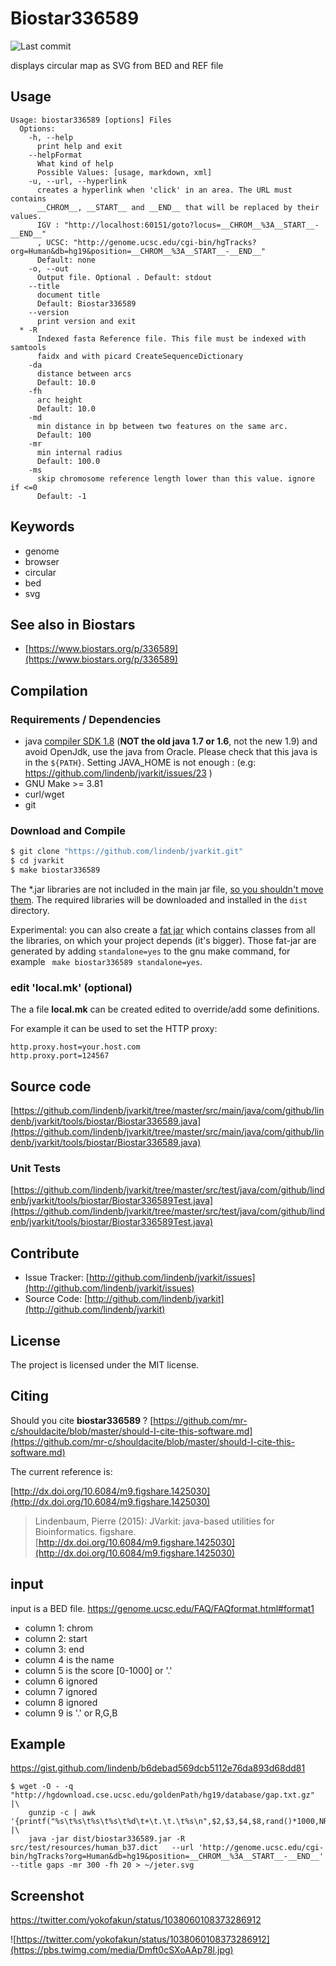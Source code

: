 # Biostar336589

![Last commit](https://img.shields.io/github/last-commit/lindenb/jvarkit.png)

displays circular map as SVG from BED and REF file


## Usage

```
Usage: biostar336589 [options] Files
  Options:
    -h, --help
      print help and exit
    --helpFormat
      What kind of help
      Possible Values: [usage, markdown, xml]
    -u, --url, --hyperlink
      creates a hyperlink when 'click' in an area. The URL must contains 
      __CHROM__, __START__ and __END__ that will be replaced by their values. 
      IGV : "http://localhost:60151/goto?locus=__CHROM__%3A__START__-__END__" 
      , UCSC: "http://genome.ucsc.edu/cgi-bin/hgTracks?org=Human&db=hg19&position=__CHROM__%3A__START__-__END__"
      Default: none
    -o, --out
      Output file. Optional . Default: stdout
    --title
      document title
      Default: Biostar336589
    --version
      print version and exit
  * -R
      Indexed fasta Reference file. This file must be indexed with samtools 
      faidx and with picard CreateSequenceDictionary
    -da
      distance between arcs
      Default: 10.0
    -fh
      arc height
      Default: 10.0
    -md
      min distance in bp between two features on the same arc.
      Default: 100
    -mr
      min internal radius
      Default: 100.0
    -ms
      skip chromosome reference length lower than this value. ignore if <=0
      Default: -1

```


## Keywords

 * genome
 * browser
 * circular
 * bed
 * svg



## See also in Biostars

 * [https://www.biostars.org/p/336589](https://www.biostars.org/p/336589)


## Compilation

### Requirements / Dependencies

* java [compiler SDK 1.8](http://www.oracle.com/technetwork/java/index.html) (**NOT the old java 1.7 or 1.6**, not the new 1.9) and avoid OpenJdk, use the java from Oracle. Please check that this java is in the `${PATH}`. Setting JAVA_HOME is not enough : (e.g: https://github.com/lindenb/jvarkit/issues/23 )
* GNU Make >= 3.81
* curl/wget
* git


### Download and Compile

```bash
$ git clone "https://github.com/lindenb/jvarkit.git"
$ cd jvarkit
$ make biostar336589
```

The *.jar libraries are not included in the main jar file, [so you shouldn't move them](https://github.com/lindenb/jvarkit/issues/15#issuecomment-140099011 ).
The required libraries will be downloaded and installed in the `dist` directory.

Experimental: you can also create a [fat jar](https://stackoverflow.com/questions/19150811/) which contains classes from all the libraries, on which your project depends (it's bigger). Those fat-jar are generated by adding `standalone=yes` to the gnu make command, for example ` make biostar336589 standalone=yes`.

### edit 'local.mk' (optional)

The a file **local.mk** can be created edited to override/add some definitions.

For example it can be used to set the HTTP proxy:

```
http.proxy.host=your.host.com
http.proxy.port=124567
```
## Source code 

[https://github.com/lindenb/jvarkit/tree/master/src/main/java/com/github/lindenb/jvarkit/tools/biostar/Biostar336589.java](https://github.com/lindenb/jvarkit/tree/master/src/main/java/com/github/lindenb/jvarkit/tools/biostar/Biostar336589.java)

### Unit Tests

[https://github.com/lindenb/jvarkit/tree/master/src/test/java/com/github/lindenb/jvarkit/tools/biostar/Biostar336589Test.java](https://github.com/lindenb/jvarkit/tree/master/src/test/java/com/github/lindenb/jvarkit/tools/biostar/Biostar336589Test.java)


## Contribute

- Issue Tracker: [http://github.com/lindenb/jvarkit/issues](http://github.com/lindenb/jvarkit/issues)
- Source Code: [http://github.com/lindenb/jvarkit](http://github.com/lindenb/jvarkit)

## License

The project is licensed under the MIT license.

## Citing

Should you cite **biostar336589** ? [https://github.com/mr-c/shouldacite/blob/master/should-I-cite-this-software.md](https://github.com/mr-c/shouldacite/blob/master/should-I-cite-this-software.md)

The current reference is:

[http://dx.doi.org/10.6084/m9.figshare.1425030](http://dx.doi.org/10.6084/m9.figshare.1425030)

> Lindenbaum, Pierre (2015): JVarkit: java-based utilities for Bioinformatics. figshare.
> [http://dx.doi.org/10.6084/m9.figshare.1425030](http://dx.doi.org/10.6084/m9.figshare.1425030)


## input

input is a BED file. https://genome.ucsc.edu/FAQ/FAQformat.html#format1

  * column 1: chrom
  * column 2: start
  * column 3: end
  * column 4 is the name
  * column 5 is the score [0-1000] or '.'
  * column 6 ignored
  * column 7 ignored
  * column 8 ignored
  * column 9 is '.' or R,G,B


## Example


https://gist.github.com/lindenb/b6debad569dcb5112e76da893d68dd81

```
$ wget -O - -q  "http://hgdownload.cse.ucsc.edu/goldenPath/hg19/database/gap.txt.gz" |\
	gunzip -c | awk '{printf("%s\t%s\t%s\t%s\t%d\t+\t.\t.\t%s\n",$2,$3,$4,$8,rand()*1000,NR%20==0?"255,0,250":".");}' |\
	java -jar dist/biostar336589.jar -R src/test/resources/human_b37.dict   --url 'http://genome.ucsc.edu/cgi-bin/hgTracks?org=Human&db=hg19&position=__CHROM__%3A__START__-__END__' --title gaps -mr 300 -fh 20 > ~/jeter.svg 
```

## Screenshot


https://twitter.com/yokofakun/status/1038060108373286912

![https://twitter.com/yokofakun/status/1038060108373286912](https://pbs.twimg.com/media/Dmft0cSXoAAp78l.jpg)



